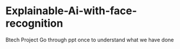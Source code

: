 # Explainable-Ai-with-face-recognition
Btech Project
Go through ppt once to understand what we have done
